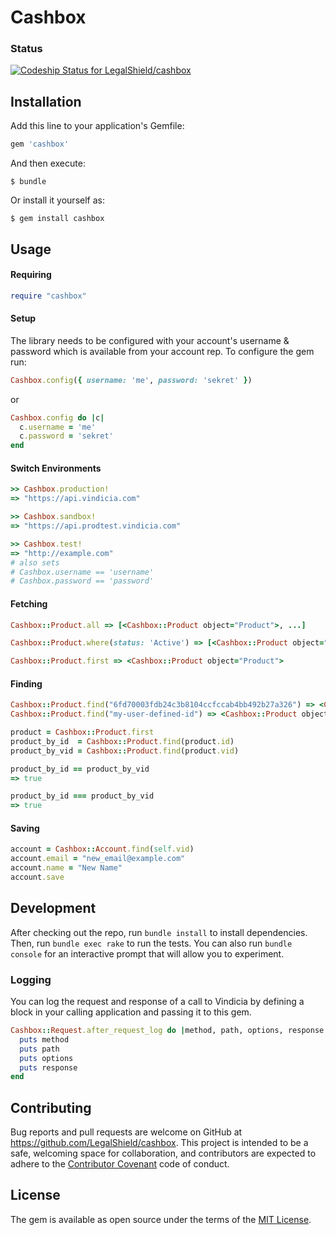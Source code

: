 # Cashbox

### Status

[ ![Codeship Status for LegalShield/cashbox](https://app.codeship.com/projects/02080c20-18df-0136-5060-1edfcc351556/status?branch=master)](https://app.codeship.com/projects/283978)

## Installation

Add this line to your application's Gemfile:

```ruby
gem 'cashbox'
```

And then execute:

    $ bundle

Or install it yourself as:

    $ gem install cashbox

## Usage

#### Requiring

```ruby
require "cashbox"
```

#### Setup

The library needs to be configured with your account's username & password which is available from your account rep. To configure the gem run:

```ruby
Cashbox.config({ username: 'me', password: 'sekret' })
```

or

```ruby
Cashbox.config do |c|
  c.username = 'me'
  c.password = 'sekret'
end
```

#### Switch Environments

```ruby
>> Cashbox.production!
=> "https://api.vindicia.com"

>> Cashbox.sandbox!
=> "https://api.prodtest.vindicia.com"

>> Cashbox.test!
=> "http://example.com"
# also sets
# Cashbox.username == 'username'
# Cashbox.password == 'password'
```

#### Fetching

```ruby
Cashbox::Product.all => [<Cashbox::Product object="Product">, ...]

Cashbox::Product.where(status: 'Active') => [<Cashbox::Product object="Product">, ...]

Cashbox::Product.first => <Cashbox::Product object="Product">
```

#### Finding

```ruby
Cashbox::Product.find("6fd70003fdb24c3b8104ccfccab4bb492b27a326") => <Cashbox::Product object="Product">
Cashbox::Product.find("my-user-defined-id") => <Cashbox::Product object="Product">

product = Cashbox::Product.first
product_by_id  = Cashbox::Product.find(product.id)
product_by_vid = Cashbox::Product.find(product.vid)

product_by_id == product_by_vid
=> true

product_by_id === product_by_vid
=> true
```

#### Saving

```ruby
account = Cashbox::Account.find(self.vid)
account.email = "new_email@example.com"
account.name = "New Name"
account.save
```

## Development

After checking out the repo, run `bundle install` to install dependencies. Then, run `bundle exec rake` to run the tests. You can also run `bundle console` for an interactive prompt that will allow you to experiment.

### Logging

You can log the request and response of a call to Vindicia by defining a block in your calling application and passing it to this gem.

```ruby
Cashbox::Request.after_request_log do |method, path, options, response|
  puts method
  puts path
  puts options
  puts response
end
```


## Contributing

Bug reports and pull requests are welcome on GitHub at https://github.com/LegalShield/cashbox. This project is intended to be a safe, welcoming space for collaboration, and contributors are expected to adhere to the [Contributor Covenant](http://contributor-covenant.org) code of conduct.


## License

The gem is available as open source under the terms of the [MIT License](http://opensource.org/licenses/MIT).
